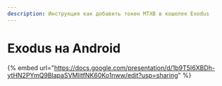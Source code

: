```yaml
---
description: Инструкция как добавить токен MTXB в кошелек Exodus
---
```


# Exodus на Android

{% embed url="https://docs.google.com/presentation/d/1b9T5I6XBDh-ytHN2PYmQ9BlapaSVMIitfNK60Ko1nww/edit?usp=sharing" %}
